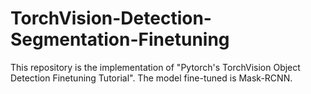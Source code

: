 # TorchVision-Detection-Segmentation-Finetuning
This repository is the implementation of "Pytorch's TorchVision Object Detection Finetuning Tutorial". The model fine-tuned is Mask-RCNN.

